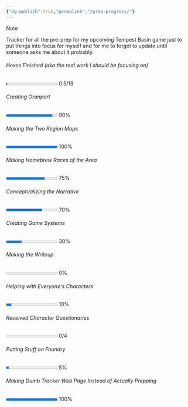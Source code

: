 ```yaml
---
{"dg-publish":true,"permalink":"/prep-progress/"}
---
```


> [!NOTE] 
> Tracker for all the pre-prep for my upcoming Tempest Basin game just to put things into focus for myself and for me to forget to update until someone asks me about it probably.

###### Hexes Finished (aka the real work I should be focusing on)
<progress max=19 value=.5> </progress> 0.5/19

###### Creating Oranport
<progress max=100 value=90> </progress> 90%

###### Making the Two Region Maps
<progress max=100 value=100> </progress> 100%

###### Making Homebrew Races of the Area
<progress max=100 value=75> </progress> 75%

###### Conceptualizing the Narrative
<progress max=100 value=70> </progress> 70%

###### Creating Game Systems
<progress max=100 value=30> </progress> 30%

###### Making the Writeup
<progress max=100 value=0> </progress> 0%

###### Helping with Everyone's Characters
<progress max=100 value=10> </progress> 10%

###### Received Character Questionaries 
<progress max=4 value=0> </progress> 0/4

###### Putting Stuff on Foundry
<progress max=100 value=5> </progress> 5%

###### Making Dumb Tracker Web Page Instead of Actually Prepping
<progress max=100 value=100> </progress> 100%